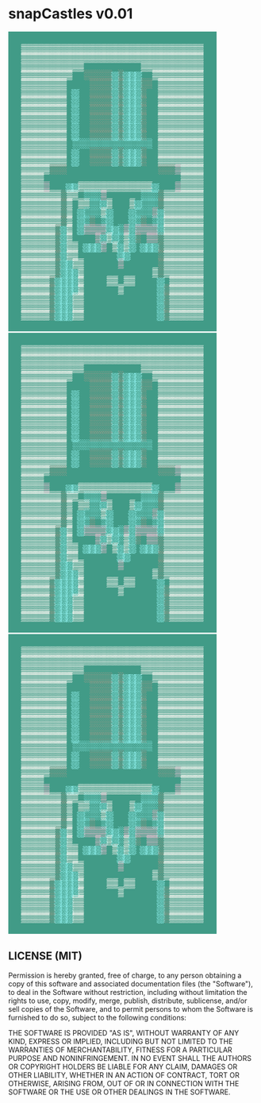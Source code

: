 # snapCastles v0.01

![Alt Text](https://github.com/thebadcc/snap-castles/blob/main/images/moonbird-366.gif?raw=true)
![Alt Text](https://github.com/thebadcc/snap-castles/blob/main/images/moonbird-366.gif?raw=true)
![Alt Text](https://github.com/thebadcc/snap-castles/blob/main/images/moonbird-366.gif?raw=true)

## LICENSE (MIT)

Permission is hereby granted, free of charge, to any person obtaining a copy of this software and associated documentation files (the "Software"), to deal in the Software without restriction, including without limitation the rights to use, copy, modify, merge, publish, distribute, sublicense, and/or sell copies of the Software, and to permit persons to whom the Software is furnished to do so, subject to the following conditions:


THE SOFTWARE IS PROVIDED "AS IS", WITHOUT WARRANTY OF ANY KIND, EXPRESS OR IMPLIED, INCLUDING BUT NOT LIMITED TO THE WARRANTIES OF MERCHANTABILITY, FITNESS FOR A PARTICULAR PURPOSE AND NONINFRINGEMENT. IN NO EVENT SHALL THE AUTHORS OR COPYRIGHT HOLDERS BE LIABLE FOR ANY CLAIM, DAMAGES OR OTHER LIABILITY, WHETHER IN AN ACTION OF CONTRACT, TORT OR OTHERWISE, ARISING FROM, OUT OF OR IN CONNECTION WITH THE SOFTWARE OR THE USE OR OTHER DEALINGS IN THE SOFTWARE.
